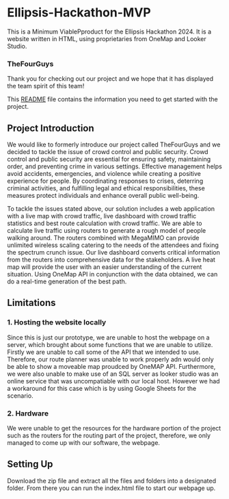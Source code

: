 # Ellipsis-Hackathon-MVP

This is a Minimum ViablePproduct for the Ellipsis Hackathon 2024. It is a website written in HTML, using proprietaries from OneMap and Looker Studio. 

### TheFourGuys

Thank you for checking out our project and we hope that it has displayed the team spirit of this team!

This [README](README.md) file contains the information you need to get started with the project.

## Project Introduction
We would like to formerly introduce our project called TheFourGuys and we decided to tackle the issue of crowd control and public security. Crowd control and public security are essential for ensuring safety, maintaining order, and preventing crime in various settings. Effective management helps avoid accidents, emergencies, and violence while creating a positive experience for people. By coordinating responses to crises, deterring criminal activities, and fulfilling legal and ethical responsibilities, these measures protect individuals and enhance overall public well-being.

To tackle the issues stated above, our solution includes a web application with a live map with crowd traffic, live dashboard with crowd traffic statistics and best route calculation with crowd traffic. We are able to calculate live traffic using routers to generate a rough model of people walking around. The routers combined with MegaMIMO can provide unlimited wireless scaling catering to the needs of the attendees and fixing the spectrum crunch issue. Our live dashboard converts critical information from the routers into comprehensive data for the stakeholders. A live heat map will provide the user with an easier understanding of the current situation. Using OneMap API in conjunction with the data obtained, we can do a real-time generation of the best path.

## Limitations
### 1. Hosting the website locally
Since this is just our prototype, we are unable to host the webpage on a server, which brought about some functions that we are unable to utilize. Firstly we are unable to call some of the API that we intended to use. Therefore, our route planner was unable to work properly adn would only be able to show a moveable map proudced by OneMAP API. Furthermore, we were also unable to make use of an SQL server as looker studio was an online service that was uncompatiable with our local host. However we had a workaround for this case which is by using Google Sheets for the scenario.

### 2. Hardware
We were unable to get the resources for the hardware portion of the project such as the routers for the routing part of the project, therefore, we only managed to come up with our software, the webpage.

## Setting Up
Download the zip file and extract all the files and folders into a designated folder. From there you can run the index.html file to start our webpage up.
